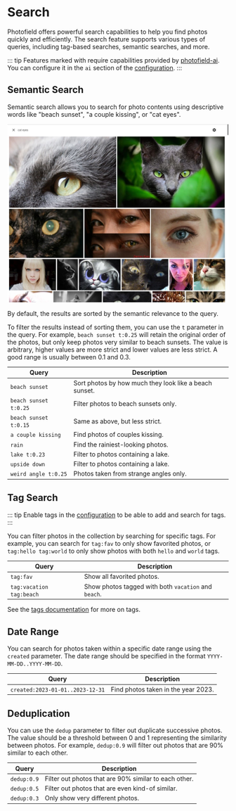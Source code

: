 # Search

Photofield offers powerful search capabilities to help you find photos quickly
and efficiently. The search feature supports various types of queries, including
tag-based searches, semantic searches, and more.

::: tip
Features marked with <Badge type="tip" text="AI" /> require capabilities
provided by [photofield-ai]. You can configure it in the `ai` section of the
[configuration].
:::

## Semantic Search <Badge type="tip" text="AI" />

Semantic search allows you to search for photo contents using descriptive words
like "beach sunset", "a couple kissing", or "cat eyes".

![Semantic search example](../assets/semantic-search.jpg)

By default, the results are sorted by the semantic relevance to the query.

To filter the results instead of sorting them, you can use the `t` parameter in
the query. For example, `beach sunset t:0.25` will retain the original order of
the photos, but only keep photos very similar to beach sunsets. The value is
arbitrary, higher values are more strict and lower values are less strict. A
good range is usually between 0.1 and 0.3.

[photofield-ai]: https://github.com/smilyorg/photofield-ai
[configuration]: ../configuration

| Query | Description |
|-------|-------------|
| `beach sunset` | Sort photos by how much they look like a beach sunset. |
| `beach sunset t:0.25` | Filter photos to beach sunsets only. |
| `beach sunset t:0.15` | Same as above, but less strict. |
| `a couple kissing` | Find photos of couples kissing. |
| `rain` | Find the rainiest-looking photos. |
| `lake t:0.23` | Filter to photos containing a lake. |
| `upside down` | Filter to photos containing a lake. |
| `weird angle t:0.25` | Photos taken from strange angles only. |

## Tag Search

::: tip
Enable tags in the [configuration] to be able to add and search for tags.
:::

You can filter photos in the collection by searching for specific tags. For
example, you can search for `tag:fav` to only show favorited photos, or
`tag:hello tag:world` to only show photos with both `hello` and `world` tags.

| Query | Description |
|-------|-------------|
| `tag:fav` | Show all favorited photos. |
| `tag:vacation tag:beach` | Show photos tagged with both `vacation` and `beach`. |

See the [tags documentation](tags.md) for more on tags.

## Date Range

You can search for photos taken within a specific date range using the `created`
parameter. The date range should be specified in the format
`YYYY-MM-DD..YYYY-MM-DD`.

| Query | Description |
|-------|-------------|
| `created:2023-01-01..2023-12-31` | Find photos taken in the year 2023. |

## Deduplication <Badge type="tip" text="AI" />

You can use the `dedup` parameter to filter out duplicate successive photos. The
value should be a threshold between 0 and 1 representing the similarity between
photos. For example, `dedup:0.9` will filter out photos that are 90% similar to
each other.

| Query | Description |
|-------|-------------|
| `dedup:0.9` | Filter out photos that are 90% similar to each other. |
| `dedup:0.5` | Filter out photos that are even kind-of similar. |
| `dedup:0.3` | Only show very different photos. |
